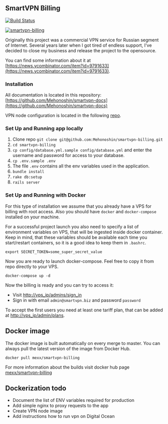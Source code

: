 ## SmartVPN Billing

[![Build Status](https://travis-ci.org/Mehonoshin/smartvpn-billing.svg?branch=master)](https://travis-ci.org/Mehonoshin/smartvpn-billing)

<a href="https://imgbb.com/"><img src="https://image.ibb.co/gEVXM9/Screen-Shot-2018-10-14-at-18-34-17.png" alt="smartvpn-billing" border="0"></a>

Originally this project was a commercial VPN service for Russian segment of Internet.
Several years later when I got tired of endless support, I've decided to close my business and release the project to the opensource.

You can find some information about it at [https://news.ycombinator.com/item?id=9791633](https://news.ycombinator.com/item?id=9791633).

### Installation

All documentation is located in this repository: [https://github.com/Mehonoshin/smartvpn-docs](https://github.com/Mehonoshin/smartvpn-docs)

VPN node configuration is located in the following [repo](https://github.com/Mehonoshin/smartvpn-node).

### Set Up and Running app locally

1. Clone repo `git clone git@github.com:Mehonoshin/smartvpn-billing.git`
2. `cd smartvpn-billing`
3. `cp config/database.yml.sample config/database.yml` and enter the username and password for access to your database.
4. `cp .env.sample .env`
5. The file `.env` contains all the env variables used in the application.
6. `bundle install`
7. `rake db:setup`
8. `rails server`

### Set Up and Running with Docker

For this type of installation we assume that you already have a VPS for billing with root access.
Also you should have `docker` and `docker-compose` installed on your machine.

For a successful project launch you also need to specify a list of environment variables on VPS, that will be ingested inside docker container.
Keep in mind, that these variables should be available each time you start/restart containers, so it is a good idea to keep them in `.bashrc`.

```
export SECRET_TOKEN=some_super_secret_value
```

Now you are ready to launch docker-compose. Feel free to copy it from repo directly to your VPS.

`docker-compose up -d`

Now the billing is ready and you can try to access it:

* Visit [http://vps_ip/admins/sign_in](http://vps_ip/admins/sign_in)
* Sign in with email `admin@smartvpn.biz` and password `password`

To accept the first users you need at least one tariff plan, that can be added at [http://vps_ip/admin/plans](http://vps_ip/admin/plans).

## Docker image

The docker image is built automatically on every merge to master. You can always pull the latest version of the image from Docker Hub.

```
docker pull mexx/smartvpn-billing
```

For more information about the builds visit docker hub page [mexx/smartvpn-billing](https://hub.docker.com/r/mexx/smartvpn-billing)


## Dockerization todo

* Document the list of ENV variables required for production
* Add simple nginx to proxy requests to the app
* Create VPN node image
* Add instructions how to run vpn on Digital Ocean
